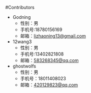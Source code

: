 #Contributors
- Godning
  - 性别：男 
  - 手机号:18780156169
  - 邮箱：lizhaoning13@gmail.com
- 12wang3
  - 性别：男 
  - 手机号:13402821808
  - 邮箱：583268345@qq.com
- ghostwolfs
  - 性别：男
  - 手机号：18011408023
  - 邮箱：420129823@qq.com
